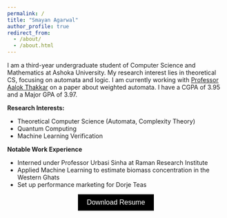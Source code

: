```yaml
---
permalink: /
title: "Smayan Agarwal"
author_profile: true
redirect_from: 
  - /about/
  - /about.html
---
```


I am a third-year undergraduate student of Computer Science and Mathematics at Ashoka University. My research interest lies in theoretical CS, focusing on automata and logic. I am currently working with [Professor Aalok Thakkar](https://www.ashoka.edu.in/profile/aalok-thakkar/) on a paper about weighted automata. I have a CGPA of 3.95 and a Major GPA of 3.97.


**Research Interests:**
- Theoretical Computer Science (Automata, Complexity Theory)
- Quantum Computing
- Machine Learning Verification


**Notable Work Experience**
- Interned under Professor Urbasi Sinha at Raman Research Institute
- Applied Machine Learning to estimate biomass concentration in the Western Ghats
- Set up performance marketing for Dorje Teas

<p align="center">
  <a href="files/Smayan Agarwal Resume H2 2024.pdf" download>
      <button style="background-color:#000000; color:white; border:none; padding:10px 20px; font-size:16px; cursor:pointer;">
          Download Resume
      </button>
  </a>
</p>
